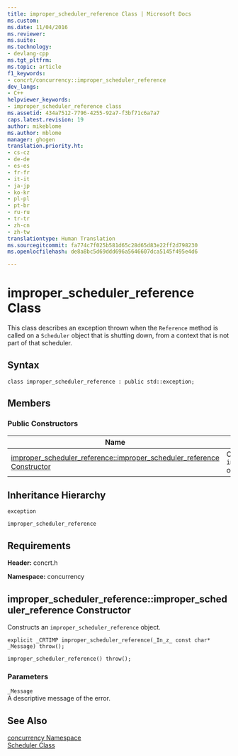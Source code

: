 ```yaml
---
title: improper_scheduler_reference Class | Microsoft Docs
ms.custom: 
ms.date: 11/04/2016
ms.reviewer: 
ms.suite: 
ms.technology:
- devlang-cpp
ms.tgt_pltfrm: 
ms.topic: article
f1_keywords:
- concrt/concurrency::improper_scheduler_reference
dev_langs:
- C++
helpviewer_keywords:
- improper_scheduler_reference class
ms.assetid: 434a7512-7796-4255-92a7-f3bf71c6a7a7
caps.latest.revision: 19
author: mikeblome
ms.author: mblome
manager: ghogen
translation.priority.ht:
- cs-cz
- de-de
- es-es
- fr-fr
- it-it
- ja-jp
- ko-kr
- pl-pl
- pt-br
- ru-ru
- tr-tr
- zh-cn
- zh-tw
translationtype: Human Translation
ms.sourcegitcommit: fa774c7f025b581d65c28d65d83e22ff2d798230
ms.openlocfilehash: de8a8bc5d69ddd696a5646607dca5145f495e4d6

---
```

# improper_scheduler_reference Class
This class describes an exception thrown when the `Reference` method is called on a `Scheduler` object that is shutting down, from a context that is not part of that scheduler.  
  
## Syntax  
  
```
class improper_scheduler_reference : public std::exception;
```  
  
## Members  
  
### Public Constructors  
  
|Name|Description|  
|----------|-----------------|  
|[improper_scheduler_reference::improper_scheduler_reference Constructor](#ctor)|Overloaded. Constructs an `improper_scheduler_reference` object.|  
  
## Inheritance Hierarchy  
 `exception`  
  
 `improper_scheduler_reference`  
  
## Requirements  
 **Header:** concrt.h  
  
 **Namespace:** concurrency  
  
##  <a name="ctor"></a>  improper_scheduler_reference::improper_scheduler_reference Constructor  
 Constructs an `improper_scheduler_reference` object.  
  
```
explicit _CRTIMP improper_scheduler_reference(_In_z_ const char* _Message) throw();

improper_scheduler_reference() throw();
```  
  
### Parameters  
 `_Message`  
 A descriptive message of the error.  
  
## See Also  
 [concurrency Namespace](concurrency-namespace.md)   
 [Scheduler Class](scheduler-class.md)



<!--HONumber=Jan17_HO2-->


